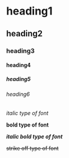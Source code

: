 # heading1
## heading2
### heading3
#### heading4
##### heading5
###### heading6
*italic type of font*

**bold type of font**

***italic bold type of font***

~~strike off type of font~~
